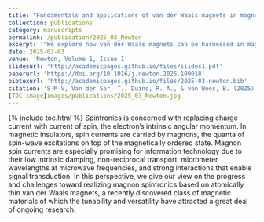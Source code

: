 ```yaml
---
title: "Fundamentals and applications of van der Waals magnets in magnon spintronics"
collection: publications
category: manuscripts
permalink: /publication/2025_03_Newton
excerpt: '"We explore how van der Waals magnets can be harnessed in magnon spintronics, offering new pathways for spin-based technologies.'
date: 2025-03-03
venue: 'Newton, Volume 1, Issue 1'
slidesurl: 'http://academicpages.github.io/files/slides1.pdf'
paperurl: 'https://doi.org/10.1016/j.newton.2025.100018'
bibtexurl: 'http://academicpages.github.io/files/2025-03-newton.bib'
citation: 'S‑M‑V, Van der Sar, T., Duine, R. A., & van Wees, B. (2025). "Fundamentals and applications of van der Waals magnets in magnon spintronics." <i>Newton</i>, 1(1). https://doi.org/10.1016/j.newton.2025.100018'
[TOC image]images/publications/2025_03_Newton.jpg
---
```

{% include toc.html %}
Spintronics is concerned with replacing charge current with current of spin, the electron’s intrinsic angular momentum. In magnetic insulators, spin currents are carried by magnons, the quanta of spin-wave excitations on top of the magnetically ordered state. Magnon spin currents are especially promising for information technology due to their low intrinsic damping, non-reciprocal transport, micrometer wavelengths at microwave frequencies, and strong interactions that enable signal transduction. In this perspective, we give our view on the progress and challenges toward realizing magnon spintronics based on atomically thin van der Waals magnets, a recently discovered class of magnetic materials of which the tunability and versatility have attracted a great deal of ongoing research.


